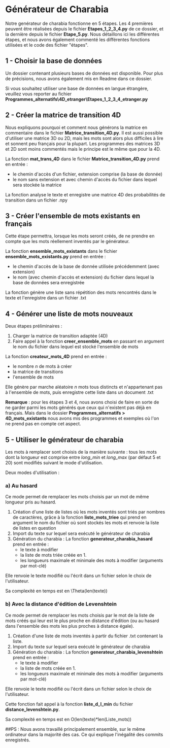 # Générateur de Charabia
Notre genérateur de charabia fonctionne en 5 étapes. Les 4 premières peuvent être réalisées depuis le fichier **Etapes_1_2_3_4.py** de ce dossier, et la dernière depuis le fichier **Etape_5.py**. Nous détaillons ici les différentes étapes, et nous avons également commenté les différentes fonctions utilisées et le code des fichier "étapes".

## 1 - Choisir la base de données
Un dossier contenant plusieurs bases de données est disponible. Pour plus de précisions, nous avons également mis en Readme dans ce dossier.

Si vous souhaitez utiliser une base de données en langue étrangère, veuillez vous reporter au fichier **Programmes_alternatifs\4D_etranger\Etapes_1_2_3_4_etranger.py**

## 2 - Créer la matrice de transition 4D
Nous expliquons pourquoi et comment nous générons la matrice en commentaire dans le fichier **Matrice_transition_4D.py**. 
Il est aussi possible d'utiliser une matrice 3D ou 2D, mais les mots sont alors plus difficiles à lire et sonnent peu français pour la plupart. Les programmes des matrices 3D et 2D sont moins commentés mais le principe est le même que pour la 4D. 

La fonction **mat_trans_4D** dans le fichier **Matrice_transition_4D.py** prend en entrée :
- le chemin d'accès d'un fichier, extension comprise (la base de donnée)
- le nom sans extension et avec chemin d'accès du fichier dans lequel sera stockée la matrice

La fonction analyse le texte et enregistre une matrice 4D des probabilités de transition dans un fichier .npy

## 3 - Créer l'ensemble de mots existants en français
Cette étape permettra, lorsque les mots seront créés, de ne prendre en compte que les mots réellement inventés par le générateur.

La fonction **ensemble_mots_existants** dans le fichier **ensemble_mots_existants.py** prend en entrée :
- le chemin d'accès de la base de donnée utilisée précédemment (avec extension)
- le nom (avec chemin d'accès et extension) du fichier dans lequel la base de données sera enregistrée

La fonction génère une liste sans répétition des mots rencontrés dans le texte et l'enregistre dans un fichier .txt

## 4 - Générer une liste de mots nouveaux
Deux étapes préliminaires :
1. Charger la matrice de transition adaptée (4D)
2. Faire appel à la fonction **creer_ensemble_mots** en passant en argument le nom du fichier dans lequel est stocké l'ensemble de mots

La fonction **createur_mots_4D** prend en entrée :
- le nombre *n* de mots à créer
- la matrice de transitions
- l'ensemble de mots

Elle génère par marche aléatoire *n* mots tous distincts et n'appartenant pas à l'ensemble de mots, puis enregistre cette liste dans un document .txt

**Remarque** : pour les étapes 3 et 4, nous avons choisi de faire en sorte de ne garder parmi les mots générés que ceux qui n'existent pas déjà en français. Mais dans le dossier **Programmes_alternatifs > 4D_mots_existants** nous avons mis des programmes et exemples où l'on ne prend pas en compte cet aspect.

## 5 - Utiliser le générateur de charabia
Les mots à remplacer sont choisis de la manière suivante : tous les mots dont la longueur est comprise entre *long_min* et *long_max* (par défaut 5 et 20) sont modifiés suivant le mode d'utilisation.

Deux modes d'utilisation :
### a) Au hasard
Ce mode permet de remplacer les mots choisis par un mot de même longueur pris au hasard.
1. Création d'une liste de listes où les mots inventés sont triés par nombres de caractères, grâce à la fonction **liste_mots_triee** qui prend en argument le nom du fichier où sont stockés les mots et renvoie la liste de listes en question
2. Import du texte sur lequel sera exécuté le générateur de charabia
3. Génération du charabia :
    La fonction **generateur_charabia_hasard** prend en entrée :
    - le texte à modifier
    - la liste de mots triée créée en 1.
    - les longueurs maximale et minimale des mots à modifier (arguments par mot-clé)
    
Elle renvoie le texte modifié ou l'écrit dans un fichier selon le choix de l'utilisateur.

Sa complexité en temps est en \Theta(len(texte))

### b) Avec la distance d'édition de Levenshtein
Ce mode permet de remplacer les mots choisis par le mot de la liste de mots créés qui leur est le plus proche en distance d'édition (ou au hasard dans l'ensemble des mots les plus proches à distance égale).
1. Création d'une liste de mots inventés à partir du fichier .txt contenant la liste.
2. Import du texte sur lequel sera exécuté le générateur de charabia
3. Génération du charabia :
    La fonction **generateur_charabia_levenshtein** prend en entrée :
    - le texte à modifier
    - la liste de mots créée en 1.
    - les longueurs maximale et minimale des mots à modifier (arguments par mot-clé)

Elle renvoie le texte modifié ou l'écrit dans un fichier selon le choix de l'utilisateur.

Cette fonction fait appel à la fonction **liste_d_l_min** du fichier **distance_levenshtein.py**.

Sa complexité en temps est en O(len(texte)*len(Liste_mots))





##PS :
Nous avons travaillé principalement ensemble, sur le même ordinateur dans la majorité des cas. Ce qui explique l'inégalité des commits enregistrés.
